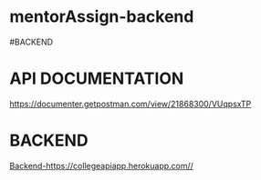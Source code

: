 # mentorAssign-backend

#BACKEND

<h1>API DOCUMENTATION</h1>
<a href="https://documenter.getpostman.com/view/21868300/VUqpsxTP">https://documenter.getpostman.com/view/21868300/VUqpsxTP</a>

<h1>BACKEND</h1>
<a href="https://collegeapiapp.herokuapp.com/">Backend-https://collegeapiapp.herokuapp.com//</a>
